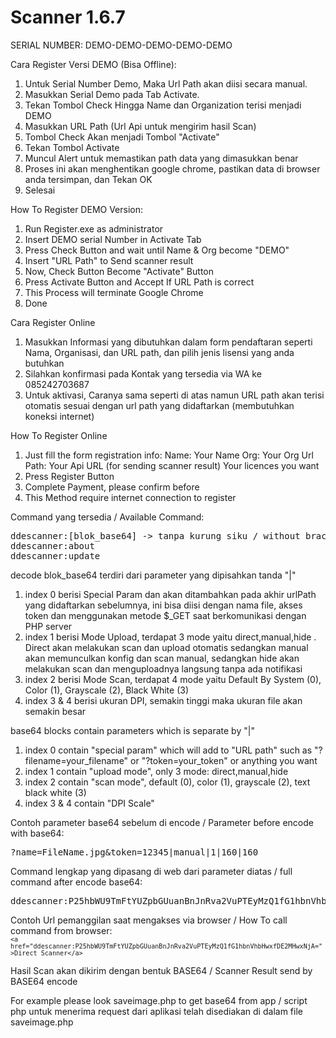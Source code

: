 Scanner 1.6.7
=============

SERIAL NUMBER: DEMO-DEMO-DEMO-DEMO-DEMO

Cara Register Versi DEMO (Bisa Offline):
1. Untuk Serial Number Demo, Maka Url Path akan diisi secara manual.
2. Masukkan Serial Demo pada Tab Activate.
3. Tekan Tombol Check Hingga Name dan Organization terisi menjadi DEMO
4. Masukkan URL Path (Url Api untuk mengirim hasil Scan)
5. Tombol Check Akan menjadi Tombol "Activate"
6. Tekan Tombol Activate
7. Muncul Alert untuk memastikan path data yang dimasukkan benar
8. Proses ini akan menghentikan google chrome, pastikan data di browser anda tersimpan, dan Tekan OK
9. Selesai

How To Register DEMO Version:
1. Run Register.exe as administrator
2. Insert DEMO serial Number in Activate Tab
3. Press Check Button and wait until Name & Org become "DEMO"
4. Insert "URL Path" to Send scanner result
5. Now, Check Button Become "Activate" Button
6. Press Activate Button and Accept If URL Path is correct
7. This Process will terminate Google Chrome
8. Done

Cara Register Online
1. Masukkan Informasi yang dibutuhkan dalam form pendaftaran seperti Nama, Organisasi, dan URL path, dan pilih jenis lisensi yang anda butuhkan
2. Silahkan konfirmasi pada Kontak yang tersedia via WA ke 085242703687
3. Untuk aktivasi, Caranya sama seperti di atas namun URL path akan terisi otomatis sesuai dengan url path yang didaftarkan (membutuhkan koneksi internet)

How To Register Online
1. Just fill the form registration info:
   Name: Your Name
   Org: Your Org
   Url Path: Your Api URL (for sending scanner result)
   Your licences you want
2. Press Register Button
3. Complete Payment, please confirm before
4. This Method require internet connection to register

Command yang tersedia / Available Command:
<pre>ddescanner:[blok_base64] -> tanpa kurung siku / without brackets
ddescanner:about
ddescanner:update</pre>

decode blok_base64 terdiri dari parameter yang dipisahkan tanda "|"
1. index 0 berisi Special Param dan akan ditambahkan pada akhir urlPath yang didaftarkan sebelumnya, ini bisa diisi dengan nama file, akses token dan menggunakan metode $_GET saat berkomunikasi dengan PHP server
2. index 1 berisi Mode Upload, terdapat 3 mode yaitu direct,manual,hide . Direct akan melakukan scan dan upload otomatis sedangkan manual akan memunculkan konfig dan scan manual, sedangkan hide akan melakukan scan dan menguploadnya langsung tanpa ada notifikasi
3. index 2 berisi Mode Scan, terdapat 4 mode yaitu Default By System (0), Color (1), Grayscale (2), Black White (3)
4. index 3 & 4 berisi ukuran DPI, semakin tinggi maka ukuran file akan semakin besar 

base64 blocks contain parameters which is separate by "|"
1. index 0 contain "special param" which will add to "URL path" such as "?filename=your_filename" or "?token=your_token" or anything you want
2. index 1 contain "upload mode", only 3 mode: direct,manual,hide
3. index 2 contain "scan mode", default (0), color (1), grayscale (2), text black white (3)
4. index 3 & 4 contain "DPI Scale"

Contoh parameter base64 sebelum di encode / Parameter before encode with base64:
<pre>?name=FileName.jpg&token=12345|manual|1|160|160</pre>

Command lengkap yang dipasang di web dari parameter diatas / full command after encode base64:
<pre>ddescanner:P25hbWU9TmFtYUZpbGUuanBnJnRva2VuPTEyMzQ1fG1hbnVhbHwxfDE2MHwxNjA=</pre>

Contoh Url pemanggilan saat mengakses via browser / How To call command from browser:
<br><code>`<a href="ddescanner:P25hbWU9TmFtYUZpbGUuanBnJnRva2VuPTEyMzQ1fG1hbnVhbHwxfDE2MHwxNjA=">Direct Scanner</a>`</code>

Hasil Scan akan dikirim dengan bentuk BASE64 / Scanner Result send by BASE64 encode

For example please look saveimage.php to get base64 from app / script php untuk menerima request dari aplikasi telah disediakan di dalam file saveimage.php
